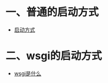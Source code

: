 # 一、普通的启动方式

- [启动方式](https://www.cnblogs.com/chaojiyingxiong/p/14988069.html)

# 二、wsgi的启动方式

- [wsgi是什么](https://blog.csdn.net/q5707802/article/details/113993417?ops_request_misc=%257B%2522request%255Fid%2522%253A%2522165464910116782184684890%2522%252C%2522scm%2522%253A%252220140713.130102334.pc%255Fall.%2522%257D&request_id=165464910116782184684890&biz_id=0&utm_medium=distribute.pc_search_result.none-task-blog-2~all~first_rank_ecpm_v1~rank_v31_ecpm-1-113993417-null-null.142^v11^pc_search_result_control_group,157^v13^control&utm_term=wsgi+%E5%90%AF%E5%8A%A8flask%E9%A1%B9%E7%9B%AE&spm=1018.2226.3001.4187)

